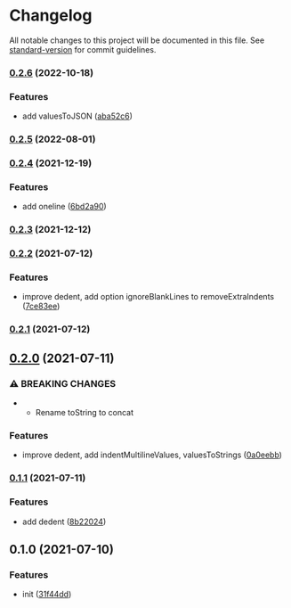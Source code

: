 # Changelog

All notable changes to this project will be documented in this file. See [standard-version](https://github.com/conventional-changelog/standard-version) for commit guidelines.

### [0.2.6](https://github.com/BlackGlory/extra-tags/compare/v0.2.5...v0.2.6) (2022-10-18)


### Features

* add valuesToJSON ([aba52c6](https://github.com/BlackGlory/extra-tags/commit/aba52c6f02ef33b3fae196a00c6fc2d2e3f67549))

### [0.2.5](https://github.com/BlackGlory/extra-tags/compare/v0.2.4...v0.2.5) (2022-08-01)

### [0.2.4](https://github.com/BlackGlory/extra-tags/compare/v0.2.3...v0.2.4) (2021-12-19)


### Features

* add oneline ([6bd2a90](https://github.com/BlackGlory/extra-tags/commit/6bd2a904dbe4b471d50012e63a49a22c9612920b))

### [0.2.3](https://github.com/BlackGlory/extra-tags/compare/v0.2.2...v0.2.3) (2021-12-12)

### [0.2.2](https://github.com/BlackGlory/extra-tags/compare/v0.2.1...v0.2.2) (2021-07-12)


### Features

* improve dedent, add option ignoreBlankLines to removeExtraIndents ([7ce83ee](https://github.com/BlackGlory/extra-tags/commit/7ce83ee46bd3e314d500d0db5d708ada007f7d9d))

### [0.2.1](https://github.com/BlackGlory/extra-tags/compare/v0.2.0...v0.2.1) (2021-07-12)

## [0.2.0](https://github.com/BlackGlory/extra-tags/compare/v0.1.1...v0.2.0) (2021-07-11)


### ⚠ BREAKING CHANGES

* - Rename toString to concat

### Features

* improve dedent, add indentMultilineValues, valuesToStrings ([0a0eebb](https://github.com/BlackGlory/extra-tags/commit/0a0eebb6fc3ea4bdc5b93fecf258c6ba8a5fa99d))

### [0.1.1](https://github.com/BlackGlory/extra-tags/compare/v0.1.0...v0.1.1) (2021-07-11)


### Features

* add dedent ([8b22024](https://github.com/BlackGlory/extra-tags/commit/8b220245ce8e05230cab54a0df170f837b74aaa2))

## 0.1.0 (2021-07-10)


### Features

* init ([31f44dd](https://github.com/BlackGlory/extra-tags/commit/31f44ddb3a82b0c1f42c701726238ed629e83a0f))
